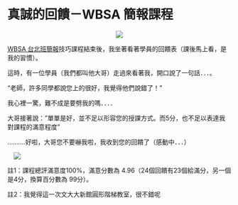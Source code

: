 # 真誠的回饋－WBSA 簡報課程 

<div style="clear: both; text-align: center;"></div>
<p></p>
<div style="clear: both; text-align: center;"><a href="http://2.bp.blogspot.com/-TdwMqU1yS1g/VhRiFOWhPQI/AAAAAAAANXg/6zc8YIagXQ8/s1600/PIC5723_thumb.jpg" style="margin-left: 1em; margin-right: 1em;"><img border="0" src="http://2.bp.blogspot.com/-TdwMqU1yS1g/VhRiFOWhPQI/AAAAAAAANXg/6zc8YIagXQ8/s1600/PIC5723_thumb.jpg"/></a></div>
<p><a href="http://www.wbsa.com.tw/front/bin/home.phtml">WBSA 台北班簡報</a>技巧課程結束後，我坐著看著學員的回饋表（課後馬上看，是我的習慣）。</p>
<p>這時，有一位學員（我們都叫他大哥）走過來看著我，開口說了一句話．．．。</p>
<p>“老師，許多同學都說您上的很好，我覺得他們說錯了！”<a name="more"></a></p>
<p>我心裡一驚，難不成是要劈我的嗎．．．．</p>
<p>大哥接著說：”單單是好，並不足以形容您的授課方式。而5分，也不足以表達我對課程的滿意程度”</p>
<p>……….好啦，大哥您不要嚇我啦，我收到您的回饋了（感動中．．．）</p>
<p> <a href="http://4.bp.blogspot.com/-r1_uZVVgPLA/VhRiFH0pQrI/AAAAAAAANXY/yZ_RN1wMPok/s1600/_thumb.jpg" style="margin-left: 1em; margin-right: 1em; text-align: center;"><img border="0" src="http://4.bp.blogspot.com/-r1_uZVVgPLA/VhRiFH0pQrI/AAAAAAAANXY/yZ_RN1wMPok/s1600/_thumb.jpg"/></a></p>
<p>註1：課程總評滿意度100%，滿意分數為 4.96（24個回饋有23個給滿分，另一個是4分，換算百分數為 99分）。</p>
<p>註2：我覺得這一次文大大新館圓形階梯教室，很不錯呢</p>